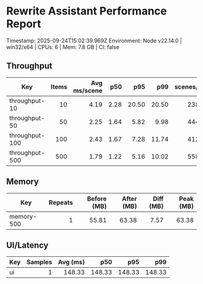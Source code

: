 # Rewrite Assistant Performance Report

Timestamp: 2025-09-24T15:02:39.969Z
Environment: Node v22.14.0 | win32/x64 | CPUs: 6 | Mem: 7.8 GB | CI: false

## Throughput

| Key | Items | Avg ms/scene | p50 | p95 | p99 | scenes/sec |
| --- | ---: | ---: | ---: | ---: | ---: | ---: |
| throughput-10 | 10 | 4.19 | 2.28 | 20.50 | 20.50 | 238.52 |
| throughput-50 | 50 | 2.25 | 1.64 | 5.82 | 9.98 | 444.72 |
| throughput-100 | 100 | 2.43 | 1.67 | 7.28 | 11.74 | 412.18 |
| throughput-500 | 500 | 1.79 | 1.22 | 5.16 | 10.02 | 558.06 |

## Memory

| Key | Repeats | Before (MB) | After (MB) | Diff (MB) | Peak (MB) |
| --- | ---: | ---: | ---: | ---: | ---: |
| memory-500 | 1 | 55.81 | 63.38 | 7.57 | 63.38 |

## UI/Latency

| Key | Samples | Avg (ms) | p50 | p95 | p99 |
| --- | ---: | ---: | ---: | ---: | ---: |
| ui | 1 | 148.33 | 148.33 | 148.33 | 148.33 |
